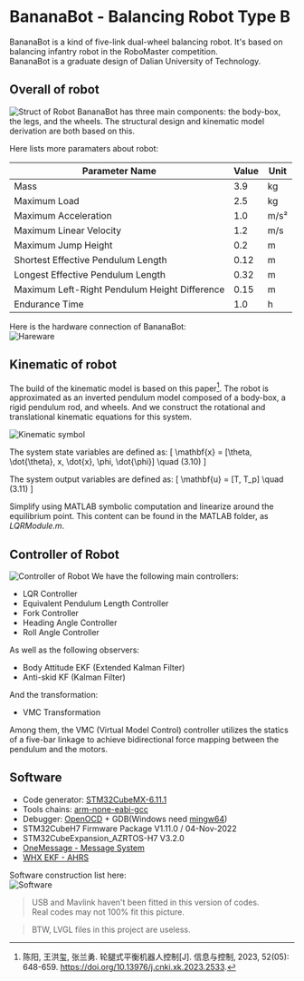 # BananaBot - Balancing Robot Type B
BananaBot is a kind of five-link dual-wheel balancing robot. It's based on balancing infantry robot in the RoboMaster competition.   
BananaBot is a graduate design of Dalian University of Technology.   

## Overall of robot
![Struct of Robot](./Docs/Struct_of_robot.svg)
BananaBot has three main components: the body-box, the legs, and the wheels. The structural design and kinematic model derivation are both based on this.

Here lists more paramaters about robot:   

| Parameter Name                  | Value | Unit  |
|---------------------------------|-------|-------|
| Mass                            | 3.9   | kg    |
| Maximum Load                    | 2.5   | kg    |
| Maximum Acceleration            | 1.0   | m/s²  |
| Maximum Linear Velocity         | 1.2   | m/s   |
| Maximum Jump Height             | 0.2   | m     |
| Shortest Effective Pendulum Length | 0.12  | m     |
| Longest Effective Pendulum Length  | 0.32  | m     |
| Maximum Left-Right Pendulum Height Difference | 0.15  | m     |
| Endurance Time                  | 1.0   | h     |

Here is the hardware connection of BananaBot:   
![Hareware](./Docs/Control_Hardware.svg)

##  Kinematic of robot
The build of the kinematic model is based on this paper[^1]. The robot is approximated as an inverted pendulum model composed of a body-box, a rigid pendulum rod, and wheels. And we construct the rotational and translational kinematic equations for this system.

![Kinematic symbol](./Docs/Kinematic%20symbol.svg)

The system state variables are defined as:
\[
\mathbf{x} = [\theta, \dot{\theta}, x, \dot{x}, \phi, \dot{\phi}] \quad (3.10)
\]

The system output variables are defined as:
\[
\mathbf{u} = [T, T_p] \quad (3.11)
\]

Simplify using MATLAB symbolic computation and linearize around the equilibrium point. This content can be found in the MATLAB folder, as _LQRModule.m_.

## Controller of Robot
![Controller of Robot](./Docs/Controller.svg)
We have the following main controllers:

- LQR Controller
- Equivalent Pendulum Length Controller
- Fork Controller
- Heading Angle Controller
- Roll Angle Controller

As well as the following observers:

- Body Attitude EKF (Extended Kalman Filter)
- Anti-skid KF (Kalman Filter)

And the transformation:

- VMC Transformation

Among them, the VMC (Virtual Model Control) controller utilizes the statics of a five-bar linkage to achieve bidirectional force mapping between the pendulum and the motors.


## Software
- Code generator: [STM32CubeMX-6.11.1](https://www.st.com/zh/development-tools/stm32cubemx.html)
- Tools chains: [arm-none-eabi-gcc](https://developer.arm.com/downloads/-/arm-gnu-toolchain-downloads)
- Debugger: [OpenOCD](https://github.com/xpack-dev-tools/openocd-xpack/releases) + GDB(Windows need [mingw64](https://github.com/skeeto/w64devkit/releases))
- STM32CubeH7 Firmware Package V1.11.0 / 04-Nov-2022
- STM32CubeExpansion_AZRTOS-H7 V3.2.0
- [OneMessage - Message System](Module/OneMessage/README.md)
- [WHX EKF - AHRS](https://github.com/WangHongxi2001/RoboMaster-C-Board-INS-Example)
  
Software construction list here:   
![Software](./Docs/Software.svg)
> USB and Mavlink haven't been fitted in this version of codes.   
> Real codes may not 100% fit this picture.   

> BTW, LVGL files in this project are useless.   

[^1]: 陈阳, 王洪玺, 张兰勇. 轮腿式平衡机器人控制[J]. 信息与控制, 2023, 52(05): 648-659. https://doi.org/10.13976/j.cnki.xk.2023.2533.

